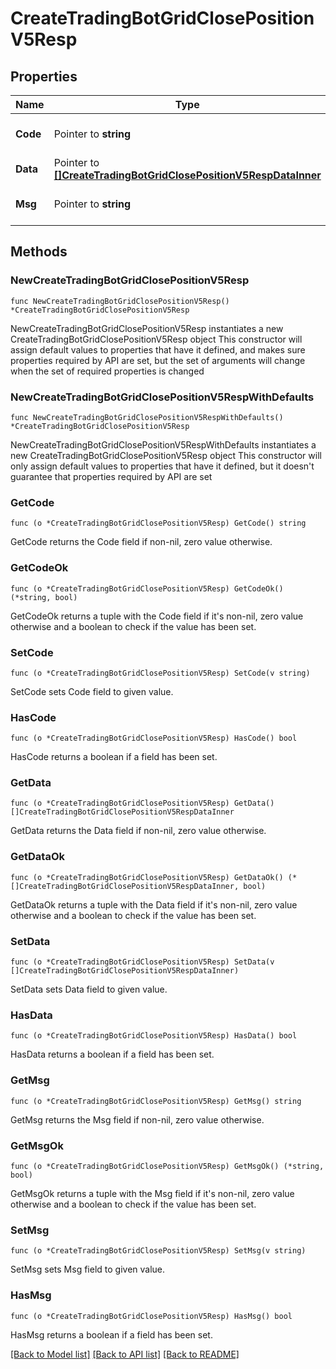 # CreateTradingBotGridClosePositionV5Resp

## Properties

Name | Type | Description | Notes
------------ | ------------- | ------------- | -------------
**Code** | Pointer to **string** |  | [optional] [default to ""]
**Data** | Pointer to [**[]CreateTradingBotGridClosePositionV5RespDataInner**](CreateTradingBotGridClosePositionV5RespDataInner.md) |  | [optional] 
**Msg** | Pointer to **string** |  | [optional] [default to ""]

## Methods

### NewCreateTradingBotGridClosePositionV5Resp

`func NewCreateTradingBotGridClosePositionV5Resp() *CreateTradingBotGridClosePositionV5Resp`

NewCreateTradingBotGridClosePositionV5Resp instantiates a new CreateTradingBotGridClosePositionV5Resp object
This constructor will assign default values to properties that have it defined,
and makes sure properties required by API are set, but the set of arguments
will change when the set of required properties is changed

### NewCreateTradingBotGridClosePositionV5RespWithDefaults

`func NewCreateTradingBotGridClosePositionV5RespWithDefaults() *CreateTradingBotGridClosePositionV5Resp`

NewCreateTradingBotGridClosePositionV5RespWithDefaults instantiates a new CreateTradingBotGridClosePositionV5Resp object
This constructor will only assign default values to properties that have it defined,
but it doesn't guarantee that properties required by API are set

### GetCode

`func (o *CreateTradingBotGridClosePositionV5Resp) GetCode() string`

GetCode returns the Code field if non-nil, zero value otherwise.

### GetCodeOk

`func (o *CreateTradingBotGridClosePositionV5Resp) GetCodeOk() (*string, bool)`

GetCodeOk returns a tuple with the Code field if it's non-nil, zero value otherwise
and a boolean to check if the value has been set.

### SetCode

`func (o *CreateTradingBotGridClosePositionV5Resp) SetCode(v string)`

SetCode sets Code field to given value.

### HasCode

`func (o *CreateTradingBotGridClosePositionV5Resp) HasCode() bool`

HasCode returns a boolean if a field has been set.

### GetData

`func (o *CreateTradingBotGridClosePositionV5Resp) GetData() []CreateTradingBotGridClosePositionV5RespDataInner`

GetData returns the Data field if non-nil, zero value otherwise.

### GetDataOk

`func (o *CreateTradingBotGridClosePositionV5Resp) GetDataOk() (*[]CreateTradingBotGridClosePositionV5RespDataInner, bool)`

GetDataOk returns a tuple with the Data field if it's non-nil, zero value otherwise
and a boolean to check if the value has been set.

### SetData

`func (o *CreateTradingBotGridClosePositionV5Resp) SetData(v []CreateTradingBotGridClosePositionV5RespDataInner)`

SetData sets Data field to given value.

### HasData

`func (o *CreateTradingBotGridClosePositionV5Resp) HasData() bool`

HasData returns a boolean if a field has been set.

### GetMsg

`func (o *CreateTradingBotGridClosePositionV5Resp) GetMsg() string`

GetMsg returns the Msg field if non-nil, zero value otherwise.

### GetMsgOk

`func (o *CreateTradingBotGridClosePositionV5Resp) GetMsgOk() (*string, bool)`

GetMsgOk returns a tuple with the Msg field if it's non-nil, zero value otherwise
and a boolean to check if the value has been set.

### SetMsg

`func (o *CreateTradingBotGridClosePositionV5Resp) SetMsg(v string)`

SetMsg sets Msg field to given value.

### HasMsg

`func (o *CreateTradingBotGridClosePositionV5Resp) HasMsg() bool`

HasMsg returns a boolean if a field has been set.


[[Back to Model list]](../README.md#documentation-for-models) [[Back to API list]](../README.md#documentation-for-api-endpoints) [[Back to README]](../README.md)


